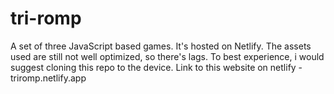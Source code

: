 # tri-romp
A set of three JavaScript based games. It's hosted on Netlify. 
The assets used are still not well optimized, so there's lags. To best experience, i would suggest cloning this repo to the device. 
Link to this website on netlify - triromp.netlify.app
